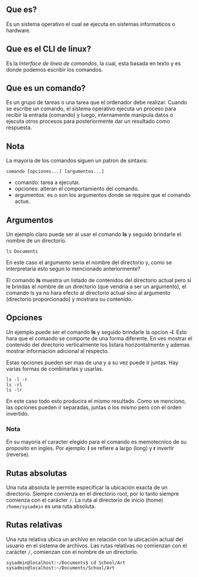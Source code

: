 ## Que es?
Es un sistema operativo el cual se ejecuta en sistemas informaticos o hardware.
## Que es el CLI de linux? 
Es la *Interface de linea de comandos*, la cual, esta basada en texto y es donde podemos escribir los comandos.
## Que es un comando?
Es un grupo de tareas o una tarea que el ordenador debe realizar. Cuando se escribe un comando, el sistema operativo ejecuta un proceso para recibir la entrada (comando) y luego, internamente manipula datos o ejecuta otros procesos para posteriormente dar un resultado como respuesta.

## Nota
La mayoria de los comandos siguen un patron de sintaxis:

```
comando [opciones...] [argumentos...]
```
- comando: tarea a ejecutar.
- opciones: alteran el comportamiento del comando.
- argumentos: es o son los argumentos donde se require que el comando actue.

## Argumentos
Un ejemplo claro puede ser al usar el comando **ls** y seguido brindarle el nombre de un directorio.
```
ls Documents
```
En este caso el argumento seria el nombre del directorio y, como se interpretaria esto segun lo mencionado anteriormente?

El comando **ls** muestra un listado de contenidos del directorio actual pero si le brindas el nombre de un directorio (que vendria a ser un argumento), el comando ls ya no hara efecto al directorio actual sino al argumento (directorio proporcionado) y mostrara su contenido.

## Opciones
Un ejemplo puede ser el comando **ls** y seguido brindarle la opcion **-l**. Esto hara que el comando se comporte de una forma diferente. En ves mostrar el contenido del directorio verticalmente los listara horizontalmente y ademas mostrar informacion adicional al respecto.

Estas opciones pueden ser mas de una y a su vez puede ir juntas. Hay varias formas de combinarlas y usarlas.
```
ls -l -r
ls -rl
ls -lr
```
En este caso todo esto producira el mismo resultado. Como se menciono, las opciones pueden ir separadas, juntas o los mismo pero con el orden invertido.
### Nota
En su mayoria el caracter elegido para el comando es memotecnico de su proposito en ingles. Por ejemplo: **l** se refiere a largo (long) y **r** invertir (reverse).

## Rutas absolutas
Una ruta absoluta le permite especificar la ubicación exacta de un directorio. Siempre comienza en el directorio root, por lo tanto siempre comienza con el carácter `/`. La ruta al directorio de inicio (home) `/home/sysadmin` es una ruta absoluta.

## Rutas relativas
Una ruta relativa ubica un archivo en relación con la ubicación actual del usuario en el sistema de archivos. Las rutas relativas no comienzan con el carácter `/`, comienzan con el nombre de un directorio.
```
sysadmin@localhost:~/Documents$ cd School/Art
sysadmin@localhost:~/Documents/School/Art
```
